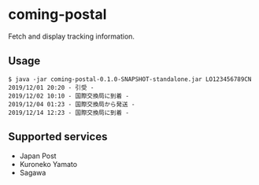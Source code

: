 # coming-postal

Fetch and display tracking information.

## Usage

```
$ java -jar coming-postal-0.1.0-SNAPSHOT-standalone.jar LO123456789CN
2019/12/01 20:20 - 引受 -
2019/12/02 10:10 - 国際交換局に到着 -
2019/12/04 01:23 - 国際交換局から発送 -
2019/12/14 12:23 - 国際交換局に到着 -
```

## Supported services

- Japan Post
- Kuroneko Yamato
- Sagawa

